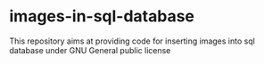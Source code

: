 # images-in-sql-database

This repository aims at providing code for inserting images into sql database under GNU General public license
